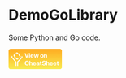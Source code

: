 # DemoGoLibrary

Some Python and Go code.

[<img src="https://raw.githubusercontent.com/EoinDavey/DemoGoLibrary/master/button.png" height="40">](http://localhost:1234/search/eoindavey/demogolibrary)

